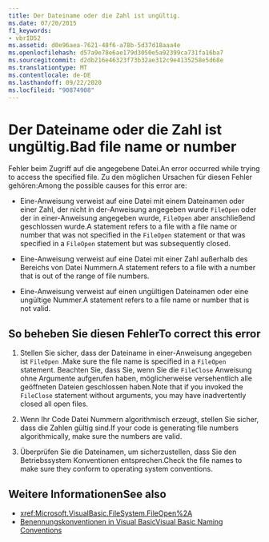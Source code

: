 ```yaml
---
title: Der Dateiname oder die Zahl ist ungültig.
ms.date: 07/20/2015
f1_keywords:
- vbrID52
ms.assetid: d0e96aea-7621-48f6-a78b-5d37d18aaa4e
ms.openlocfilehash: d57a9e78e6ae179d3050e5a92399ca731fa16ba7
ms.sourcegitcommit: d2db216e46323f73b32ae312c9e4135258e5d68e
ms.translationtype: MT
ms.contentlocale: de-DE
ms.lasthandoff: 09/22/2020
ms.locfileid: "90874908"
---
```

# <a name="bad-file-name-or-number"></a><span data-ttu-id="3a6fd-102">Der Dateiname oder die Zahl ist ungültig.</span><span class="sxs-lookup"><span data-stu-id="3a6fd-102">Bad file name or number</span></span>

<span data-ttu-id="3a6fd-103">Fehler beim Zugriff auf die angegebene Datei.</span><span class="sxs-lookup"><span data-stu-id="3a6fd-103">An error occurred while trying to access the specified file.</span></span> <span data-ttu-id="3a6fd-104">Zu den möglichen Ursachen für diesen Fehler gehören:</span><span class="sxs-lookup"><span data-stu-id="3a6fd-104">Among the possible causes for this error are:</span></span>  
  
- <span data-ttu-id="3a6fd-105">Eine-Anweisung verweist auf eine Datei mit einem Dateinamen oder einer Zahl, der nicht in der-Anweisung angegeben wurde `FileOpen` oder der in einer-Anweisung angegeben wurde, `FileOpen` aber anschließend geschlossen wurde.</span><span class="sxs-lookup"><span data-stu-id="3a6fd-105">A statement refers to a file with a file name or number that was not specified in the `FileOpen` statement or that was specified in a `FileOpen` statement but was subsequently closed.</span></span>  
  
- <span data-ttu-id="3a6fd-106">Eine-Anweisung verweist auf eine Datei mit einer Zahl außerhalb des Bereichs von Datei Nummern.</span><span class="sxs-lookup"><span data-stu-id="3a6fd-106">A statement refers to a file with a number that is out of the range of file numbers.</span></span>  
  
- <span data-ttu-id="3a6fd-107">Eine-Anweisung verweist auf einen ungültigen Dateinamen oder eine ungültige Nummer.</span><span class="sxs-lookup"><span data-stu-id="3a6fd-107">A statement refers to a file name or number that is not valid.</span></span>  
  
## <a name="to-correct-this-error"></a><span data-ttu-id="3a6fd-108">So beheben Sie diesen Fehler</span><span class="sxs-lookup"><span data-stu-id="3a6fd-108">To correct this error</span></span>  
  
1. <span data-ttu-id="3a6fd-109">Stellen Sie sicher, dass der Dateiname in einer-Anweisung angegeben ist `FileOpen` .</span><span class="sxs-lookup"><span data-stu-id="3a6fd-109">Make sure the file name is specified in a `FileOpen` statement.</span></span> <span data-ttu-id="3a6fd-110">Beachten Sie, dass Sie, wenn Sie die `FileClose` Anweisung ohne Argumente aufgerufen haben, möglicherweise versehentlich alle geöffneten Dateien geschlossen haben.</span><span class="sxs-lookup"><span data-stu-id="3a6fd-110">Note that if you invoked the `FileClose` statement without arguments, you may have inadvertently closed all open files.</span></span>  
  
2. <span data-ttu-id="3a6fd-111">Wenn Ihr Code Datei Nummern algorithmisch erzeugt, stellen Sie sicher, dass die Zahlen gültig sind.</span><span class="sxs-lookup"><span data-stu-id="3a6fd-111">If your code is generating file numbers algorithmically, make sure the numbers are valid.</span></span>  
  
3. <span data-ttu-id="3a6fd-112">Überprüfen Sie die Dateinamen, um sicherzustellen, dass Sie den Betriebssystem Konventionen entsprechen.</span><span class="sxs-lookup"><span data-stu-id="3a6fd-112">Check the file names to make sure they conform to operating system conventions.</span></span>  
  
## <a name="see-also"></a><span data-ttu-id="3a6fd-113">Weitere Informationen</span><span class="sxs-lookup"><span data-stu-id="3a6fd-113">See also</span></span>

- <xref:Microsoft.VisualBasic.FileSystem.FileOpen%2A>
- [<span data-ttu-id="3a6fd-114">Benennungskonventionen in Visual Basic</span><span class="sxs-lookup"><span data-stu-id="3a6fd-114">Visual Basic Naming Conventions</span></span>](../../programming-guide/program-structure/naming-conventions.md)
